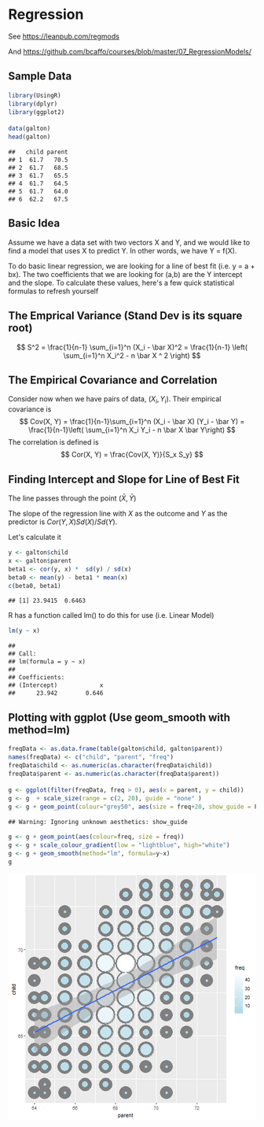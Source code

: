 # Regression

See https://leanpub.com/regmods

And https://github.com/bcaffo/courses/blob/master/07_RegressionModels/

## Sample Data


```r
library(UsingR)
library(dplyr)
library(ggplot2)

data(galton)
head(galton)
```

```
##   child parent
## 1  61.7   70.5
## 2  61.7   68.5
## 3  61.7   65.5
## 4  61.7   64.5
## 5  61.7   64.0
## 6  62.2   67.5
```

## Basic Idea

Assume we have a data set with two vectors X and Y, and we would like to find a model that uses X to predict Y.  In other words, we have Y = f(X).

To do basic linear regression, we are looking for a line of best fit (i.e. y = a + bx).  The two coefficients  that we are looking for (a,b) are the Y intercept and the slope.  To calculate these values, here's a few quick statistical formulas to refresh yourself

## The Emprical Variance (Stand Dev is its square root)
$$
S^2 = \frac{1}{n-1} \sum_{i=1}^n (X_i - \bar X)^2 
= \frac{1}{n-1} \left( \sum_{i=1}^n X_i^2 - n \bar X ^ 2 \right)
$$

## The Empirical Covariance and Correlation
Consider now when we have pairs of data, $(X_i, Y_i)$.  Their empirical covariance is 
$$
Cov(X, Y) = 
\frac{1}{n-1}\sum_{i=1}^n (X_i - \bar X) (Y_i - \bar Y)
= \frac{1}{n-1}\left( \sum_{i=1}^n X_i Y_i - n \bar X \bar Y\right)
$$
The correlation is defined is
$$
Cor(X, Y) = \frac{Cov(X, Y)}{S_x S_y}
$$

## Finding Intercept and Slope for Line of Best Fit
The line passes through the point $(\bar X, \bar Y$)

The slope of the regression line with $X$ as the outcome and $Y$ as the predictor is $Cor(Y, X) Sd(X)/ Sd(Y)$. 

Let's calculate it

```r
y <- galton$child
x <- galton$parent
beta1 <- cor(y, x) *  sd(y) / sd(x)
beta0 <- mean(y) - beta1 * mean(x)
c(beta0, beta1)
```

```
## [1] 23.9415  0.6463
```

R has a function called lm() to do this for use (i.e. Linear Model)



```r
lm(y ~ x)
```

```
## 
## Call:
## lm(formula = y ~ x)
## 
## Coefficients:
## (Intercept)            x  
##      23.942        0.646
```

## Plotting with ggplot (Use geom_smooth with method=lm)


```r
freqData <- as.data.frame(table(galton$child, galton$parent))
names(freqData) <- c("child", "parent", "freq")
freqData$child <- as.numeric(as.character(freqData$child))
freqData$parent <- as.numeric(as.character(freqData$parent))

g <- ggplot(filter(freqData, freq > 0), aes(x = parent, y = child))
g <- g  + scale_size(range = c(2, 20), guide = "none" )
g <- g + geom_point(colour="grey50", aes(size = freq+20, show_guide = FALSE))
```

```
## Warning: Ignoring unknown aesthetics: show_guide
```

```r
g <- g + geom_point(aes(colour=freq, size = freq))
g <- g + scale_colour_gradient(low = "lightblue", high="white")  
g <- g + geom_smooth(method="lm", formula=y~x)
g
```

![plot of chunk unnamed-chunk-4](figure/unnamed-chunk-4.png) 


